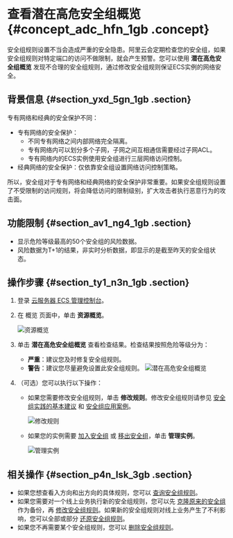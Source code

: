 # 查看潜在高危安全组概览 {#concept_adc_hfn_1gb .concept}

安全组规则设置不当会造成严重的安全隐患。阿里云会定期检查您的安全组，如果安全组规则对特定端口的访问不做限制，就会产生预警。您可以使用 **潜在高危安全组概览** 发现不合理的安全组规则，通过修改安全组规则保证ECS实例的网络安全。

## 背景信息 {#section_yxd_5gn_1gb .section}

专有网络和经典的安全保护不同：

-   专有网络的安全保护：
    -   不同专有网络之间内部网络完全隔离。
    -   专有网络内可以划分多个子网，子网之间互相通信需要经过子网ACL。
    -   专有网络内的ECS实例使用安全组进行三层网络访问控制。
-   经典网络的安全保护：仅依靠安全组设置网络访问控制策略。

所以，安全组对于专有网络和经典网络的安全保护非常重要。如果安全组规则设置了不受限制的访问规则，将会降低访问的限制级别，扩大攻击者执行恶意行为的攻击面。

## 功能限制 {#section_av1_ng4_1gb .section}

-   显示危险等级最高的50个安全组的风险数据。
-   风险数据为T+1的结果，非实时分析数据，即显示的是截至昨天的安全组状态。

## 操作步骤 {#section_ty1_n3n_1gb .section}

1.  登录 [云服务器 ECS 管理控制台](https://ecs.console.aliyun.com/?spm=a2c4g.11186623.2.9.FNEORG#/home)。
2.  在 概览 页面中，单击 **资源概览**。

    ![资源概览](http://static-aliyun-doc.oss-cn-hangzhou.aliyuncs.com/assets/img/77477/154867042433806_zh-CN.png)

3.  单击 **潜在高危安全组概览** 查看检查结果。检查结果按照危险等级分为：

    -   **严重**：建议您及时修复安全组规则。
    -   **警告**：建议您尽量避免设置此安全组规则。
    ![潜在高危安全组概览](http://static-aliyun-doc.oss-cn-hangzhou.aliyuncs.com/assets/img/77477/154867042433808_zh-CN.png)

4.  （可选）您可以执行以下操作：
    -   如果您需要修改安全组规则，单击 **修改规则**。修改安全组规则请参见 [安全组实践的基本建议](cn.zh-CN/最佳实践/安全/ECS安全组实践（一）.md#section_imd_fn2_2fb) 和 [安全组应用案例](cn.zh-CN/用户指南/安全组/安全组应用案例.md#)。

        ![修改规则](http://static-aliyun-doc.oss-cn-hangzhou.aliyuncs.com/assets/img/77477/154867042433859_zh-CN.png)

    -   如果您的实例需要 [加入安全组](cn.zh-CN/用户指南/安全组/加入安全组.md#) 或 [移出安全组](cn.zh-CN/用户指南/安全组/移出安全组.md#)，单击 **管理实例**。

        ![管理实例](http://static-aliyun-doc.oss-cn-hangzhou.aliyuncs.com/assets/img/77477/154867042433860_zh-CN.png)


## 相关操作 {#section_p4n_lsk_3gb .section}

-   如果您想查看入方向和出方向的具体规则，您可以 [查询安全组规则](cn.zh-CN/用户指南/安全组/查询安全组规则.md#)。
-   如果您需要对一个线上业务执行新的安全组规则，您可以先 [克隆原来的安全组](cn.zh-CN/用户指南/安全组/克隆安全组.md#) 作为备份，再 [修改安全组规则](cn.zh-CN/用户指南/安全组/修改安全组规则.md#)。如果新的安全组规则对线上业务产生了不利影响，您可以全部或部分 [还原安全组规则](cn.zh-CN/用户指南/安全组/还原安全组规则.md#)。
-   如果您不再需要某个安全组规则，您可以 [删除安全组规则](cn.zh-CN/用户指南/安全组/删除安全组规则.md#)。

